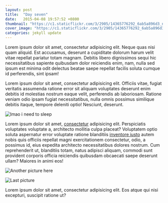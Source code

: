 ```yaml
---
layout: post
title:  "Day seven"
date:   2015-04-08 19:57:52 +0800
thumbnail: "https://c1.staticflickr.com/3/2905/14365776292_6ab5a896d3_n.jpg"
cover_image: "https://c1.staticflickr.com/3/2905/14365776292_6ab5a896d3_n.jpg"
categories: jekyll update
---
```


Lorem ipsum dolor sit amet, consectetur adipisicing elit. Neque quas nisi quam aliquid. Est accusamus, deserunt a cupiditate dolorum harum velit vitae repellat pariatur totam magnam. Debitis libero dignissimos sequi hic necessitatibus sapiente quibusdam dolor reiciendis enim, nam, nulla sed ipsum est minima odit delectus beatae saepe repellat facilis soluta cumque id perferendis, sint ipsam!

Lorem ipsum dolor sit amet, consectetur adipisicing elit. Officiis vitae, fugiat veritatis assumenda ratione error sit aliquam voluptates deserunt enim debitis id molestias nostrum eaque velit, perferendis ab laboriosam. Ratione veniam odio ipsam fugiat necessitatibus, nulla omnis possimus similique debitis itaque, tempore deleniti optio! Nesciunt, deserunt.

![lmao i need to sleep](https://igcdn-photos-g-a.akamaihd.net/hphotos-ak-xaf1/t51.2885-15/e35/12747819_1169338249767790_1108456351_n.jpg)

Lorem ipsum dolor sit amet, [consectetur] adipisicing elit. Perspiciatis voluptates voluptate a, architecto mollitia culpa placeat? Voluptatem optio soluta aspernatur error voluptate ratione blanditiis [inventore iusto] autem nobis quis officiis repellat magni exercitationem consectetur, odio, a possimus id, eius expedita architecto necessitatibus dolores nostrum. Cum reprehenderit ut, blanditiis totam, natus adipisci aliquam, commodi sunt provident corporis officia reiciendis quibusdam obcaecati saepe deserunt ullam? Maiores in animi eos!

![Another picture here](http://im.vsco.co/1/51f48bb095e8247120/5687e0ce6e331ed31f8b4567/a2d7c7cb-9cab-4888-b0d3-21ddb580b82f.jpg)

![Last picture](http://im.vsco.co/1/51f48bb095e8247120/56c9e7a240955b61337b8a77/vsco_022216.jpg)

Lorem ipsum dolor sit amet, consectetur adipisicing elit. Eos atque qui nisi excepturi, suscipit ratione ut?

[consectetur]:		http://www.google.com
[inventore iusto]:	http://www.facebook.com